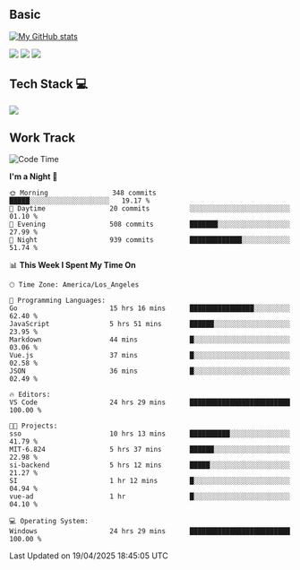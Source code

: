 ## Basic
 
[![My GitHub stats](https://github-readme-stats.vercel.app/api?username=Zzhihon&show_icons=true&theme=purple)](https://github.com/Zzhihon)
 
 [![](https://img.shields.io/badge/website-4493f8?style=for-the-badge&logo=About.me&logoColor=purple)](https://tatakal.com/)
 [![](https://img.shields.io/badge/RSS-4493f8?style=for-the-badge&logo=rss&logoColor=purple)](https://tatakal.com/feed/)
 [![](https://img.shields.io/badge/Email-4493f8?style=for-the-badge&logo=gmail&logoColor=purple)](mailto:bt1q@tatakal.com)

## Tech Stack 💻

<a href="https://skillicons.dev">
  <img src="https://skillicons.dev/icons?i=py,html,css,javascript,bash,java,vue,go,nodejs,cpp" />
</a>

</br>

## Work Track

<!--START_SECTION:waka-->
![Code Time](http://img.shields.io/badge/Code%20Time-218%20hrs%2012%20mins-blue)

**I'm a Night 🦉** 

```text
🌞 Morning                348 commits         █████░░░░░░░░░░░░░░░░░░░░   19.17 % 
🌆 Daytime                20 commits          ░░░░░░░░░░░░░░░░░░░░░░░░░   01.10 % 
🌃 Evening                508 commits         ███████░░░░░░░░░░░░░░░░░░   27.99 % 
🌙 Night                  939 commits         █████████████░░░░░░░░░░░░   51.74 % 
```


📊 **This Week I Spent My Time On** 

```text
🕑︎ Time Zone: America/Los_Angeles

💬 Programming Languages: 
Go                       15 hrs 16 mins      ████████████████░░░░░░░░░   62.40 % 
JavaScript               5 hrs 51 mins       ██████░░░░░░░░░░░░░░░░░░░   23.95 % 
Markdown                 44 mins             █░░░░░░░░░░░░░░░░░░░░░░░░   03.06 % 
Vue.js                   37 mins             █░░░░░░░░░░░░░░░░░░░░░░░░   02.58 % 
JSON                     36 mins             █░░░░░░░░░░░░░░░░░░░░░░░░   02.49 % 

🔥 Editors: 
VS Code                  24 hrs 29 mins      █████████████████████████   100.00 % 

🐱‍💻 Projects: 
sso                      10 hrs 13 mins      ██████████░░░░░░░░░░░░░░░   41.79 % 
MIT-6.824                5 hrs 37 mins       ██████░░░░░░░░░░░░░░░░░░░   22.98 % 
si-backend               5 hrs 12 mins       █████░░░░░░░░░░░░░░░░░░░░   21.27 % 
SI                       1 hr 12 mins        █░░░░░░░░░░░░░░░░░░░░░░░░   04.94 % 
vue-ad                   1 hr                █░░░░░░░░░░░░░░░░░░░░░░░░   04.10 % 

💻 Operating System: 
Windows                  24 hrs 29 mins      █████████████████████████   100.00 % 
```


 Last Updated on 19/04/2025 18:45:05 UTC
<!--END_SECTION:waka-->
